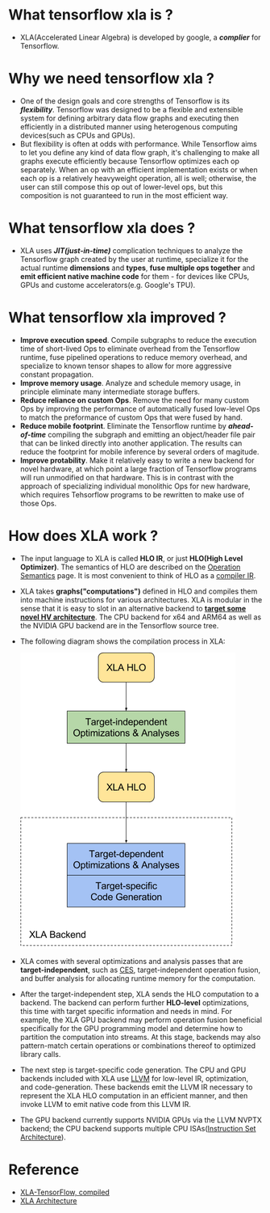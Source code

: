 # What tensorflow xla is ?
- XLA(Accelerated Linear Algebra) is developed by google, a ***complier*** for Tensorflow.
# Why we need tensorflow xla ?
- One of the design goals and core strengths of Tensorflow is its ***flexibility***. Tensorflow was designed to be a flexible and extensible system for defining arbitrary data flow graphs and executing then efficiently in a distributed manner using heterogenous computing devices(such as CPUs and GPUs).
- But flexibility is often at odds with performance. While Tensorflow aims to let you define any kind of data flow graph, it's challenging to make all graphs execute efficiently because Tensorflow optimizes each op separately. When an op with an efficient implementation exists or when each op is a relatively heavyweight operation, all is well; otherwise, the user can still compose this op out of lower-level ops, but this composition is not guaranteed to run in the most efficient way.
# What tensorflow xla does ?
- XLA uses ***JIT(just-in-time)*** complication techniques to analyze the Tensorflow graph created by the user at runtime, specialize it for the actual runtime **dimensions** and **types**, **fuse multiple ops together** and **emit efficient native machine code** for them - for devices like CPUs, GPUs and custome accelerators(e.g. Google's TPU).
# What tensorflow xla improved ?
- **Improve execution speed**. Compile subgraphs to reduce the execution time of short-lived Ops to eliminate overhead from the Tensorflow runtime, fuse pipelined operations to reduce memory overhead, and specialize to known tensor shapes to allow for more aggressive constant propagation.
- **Improve memory usage**. Analyze and schedule memory usage, in principle eliminate many intermediate storage buffers.
- **Reduce reliance on custom Ops**. Remove the need for many custom Ops by improving the performance of automatically fused low-level Ops to match the preformance of custom Ops that were fused by hand.
- **Reduce mobile footprint**. Eliminate the Tensorflow runtime by ***ahead-of-time*** compiling the subgraph and emitting an object/header file pair that can be linked directly into another application. The results can reduce the footprint for mobile inference by several orders of magitude.
- **Improve protability**. Make it relatively easy to write a new backend for novel hardware, at which point a large fraction of Tensorflow programs will run unmodified on that hardware. This is in contrast with the approach of specializing individual monolithic Ops for new hardware, which requires Tehsorflow programs to be rewritten to make use of those Ops.
# How does XLA work ?
- The input language to XLA is called **HLO IR**, or just **HLO(High Level Optimizer)**. The semantics of HLO are described on the [Operation Semantics][3] page. It is most convenient to think of HLO as a [compiler IR][4].
- XLA takes **graphs("computations")** defined in HLO and compiles them into machine instructions for various architectures. XLA is modular in the sense that it is easy to slot in an alternative backend to **[target some novel HV architecture][5]**. The CPU backend for x64 and ARM64 as well as the NVIDIA GPU backend are in the Tensorflow source tree.
- The following diagram shows the compilation process in XLA:

    ![avatar](img/how-does-xla-work.png)

- XLA comes with several optimizations and analysis passes that are **target-independent**, such as [CES][6], target-independent operation fusion, and buffer analysis for allocating runtime memory for the computation.
- After the target-independent step, XLA sends the HLO computation to a backend. The backend can perform further **HLO-level** optimizations, this time with target specific information and needs in mind. For example, the XLA GPU backend may perform operation fusion beneficial specifically for the GPU programming model and determine how to partition the computation into streams. At this stage, backends may also pattern-match certain operations or combinations thereof to optimized library calls.
- The next step is target-specific code generation. The CPU and GPU backends included with XLA use [LLVM][7] for low-level IR, optimization, and code-generation. These backends emit the LLVM IR necessary to represent the XLA HLO computation in an efficient manner, and then invoke LLVM to emit native code from this LLVM IR.
- The GPU backend currently supports NVIDIA GPUs via the LLVM NVPTX backend; the CPU backend supports multiple CPU ISAs([Instruction Set Architecture][8]).

# Reference
- [XLA-TensorFlow, compiled][1]
- [XLA Architecture][2]

[1]:[https://developers.googleblog.com/2017/03/xla-tensorflow-compiled.html]
[2]:https://www.tensorflow.org/xla/architecture
[3]:https://www.tensorflow.org/xla/operation_semantics
[4]:https://en.wikipedia.org/wiki/Intermediate_representation
[5]:https://www.tensorflow.org/xla/developing_new_backend
[6]:https://en.wikipedia.org/wiki/Common_subexpression_elimination
[7]:http://llvm.org/
[8]:https://en.wikipedia.org/wiki/Comparison_of_instruction_set_architectures